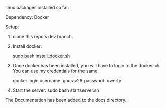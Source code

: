linux packages installed so far:

Dependency: Docker

Setup:

1. clone this repo's dev branch.

2. Install docker:
    
    sudo bash install_docker.sh

3. Once docker has been installed, you will have to login to the docker-cli. You can use my credentials for the same.
    
    docker login
    username: gaurav28
    password: qwerty

4. Start the server:
    sudo bash startserver.sh


The Documentation has been added to the docs directory.